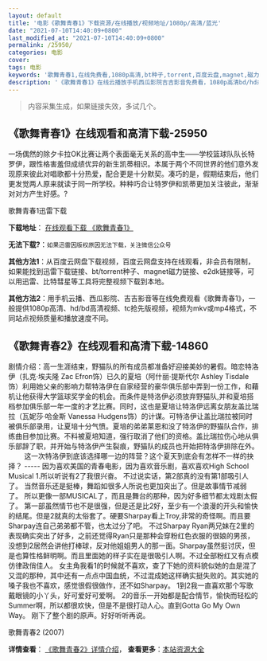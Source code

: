 ```yaml
---
layout: default
title: '电影《歌舞青春1》下载资源/在线播放/视频地址/1080p/高清/蓝光'
date: "2021-07-10T14:40:09+0800"
last_modified_at: "2021-07-10T14:40:09+0800"
permalink: /25950/
categories: 电影
cover:
tags: 电影
keywords: '歌舞青春1,在线免费看,1080p高清,bt种子,torrent,百度云盘,magnet,磁力链,迅雷下载资源'
description: '《歌舞青春1》在线云播放手机西瓜影院吉吉影音免费看，1080p高清bd/hd未删减完整版和tc抢先枪版，mkv/mp4格式，附带bt/torrent种子、magnet/磁力链、百度云盘、网盘资源迅雷下载链接'
---
```


>内容采集生成，如果链接失效，多试几个。


## 《歌舞青春1》在线观看和高清下载-25950

一场偶然的除夕卡拉OK比赛让两个表面毫无关系的高中生&mdash;—学校篮球队队长特罗伊，跟性格害羞但成绩优异的新生凯蒂相识。本属于两个不同世界的他们意外发现原来彼此对唱歌都十分热爱，配合更是十分默契。凑巧的是，假期结束后，他们更发觉两人原来就读于同一所学校。种种巧合让特罗伊和凯蒂更加关注彼此，渐渐对对方产生好感。?


歌舞青春1迅雷下载

**下载地址**： [在线观看下载 《歌舞青春1》](https://www.993dy.com//vod-detail-id-22190.html) 


**无法下载?**：`如果迅雷因版权原因无法下载，关注微信公众号 `

**其他方法1**：从百度云网盘下载视频，百度云网盘支持在线观看，非会员有限制，如果能找到迅雷下载链接、bt/torrent种子、magnet磁力链接、e2dk链接等，可以用迅雷、比特彗星等工具将完整视频下载到本地。

**其他方法2**：用手机云播、西瓜影院、吉吉影音等在线免费观看《歌舞青春1》，一般提供1080p高清、hd/bd高清视频、tc抢先版视频，视频为mkv或mp4格式，不同站点视频质量和播放速度不同。


## 《歌舞青春2》在线观看和高清下载-14860

剧情介绍：高一生涯结束，野猫队的所有成员都准备好迎接美妙的暑假。暗恋特洛伊（扎克·埃夫隆 Zac Efron饰）已久的夏培（阿什丽·提斯代尔 Ashley Tisdale 饰）利用她父亲的影响力帮特洛伊在自家经营的豪华俱乐部中弄到一份工作，和藉机让他获得大学篮球奖学金的机会。而条件是特洛伊必须放弃野猫队,并和夏培搭档参加俱乐部一年一度的才艺比赛。同时，这也是夏培让特洛伊远离女朋友盖比瑞拉（瓦妮莎·哈金斯 Vanessa Hudgens饰）的计谋。可特洛伊让盖比瑞拉被同时被俱乐部录用，让夏培十分气愤。夏培的弟弟莱恩和没了特洛伊的野猫队合作，排练曲目参加比赛。不料被夏培知道，强行取消了他们的资格。盖比瑞拉伤心地从俱乐部辞了职，并开始与特洛伊产生裂痕，野猫队的成员也开始把特洛伊排除在外。  　　这一次特洛伊到底该选择哪一边的阵营？这个夏天到底会有怎样不一样的抉择？ ----- 因为喜欢美国的青春电影，因为喜欢音乐剧，喜欢喜欢High School Musical 1.所以听说有2了我很兴奋。 不过说实话，第2部真的没有第1部吸引人了。 当然音乐还是挺棒，舞蹈如很多人所说也更加突出了。但是故事情节减弱了。 所以更像一部MUSICAL了，而且是舞台的那种，因为好多细节都太戏剧太假了。 第一部虽然情节也不是很强，但是还是比2好，至少有一个浪漫的开头和愉快的结尾。但是2就真的太俗套了。硬要Sharpay看上Troy,非常的奇怪啊。而且要Sharpay连自己弟弟都不管，也太过分了吧。 不过Sharpay Ryan两兄妹在2里的表现确实突出了好多，之前还觉得Ryan只是那种会穿粉红色衣服的很娘的男孩，没想到2居然会讲他打棒球，反对他姐姐男人的那一面。Sharpay虽然挺讨厌，但是也算性格鲜明啊。而且里面她的样子实在是很吸引人啊。不过全部粉红又有点模仿律政俏佳人。 女主角我看1的时候就不喜欢，查了下她的资料貌似她的血是混了又混的那种，其中还有一点点中国血统，不过混成她这样确实挺失败的。其实她的嗓子我也不喜欢，感觉很假很做作，还不如Sharpay。 1到2我一直喜欢那个写歌戴眼镜的小丫头，好可爱好可爱啊。 2的音乐一开始都是配合情节，愉快而轻松的Summer啊，所以都很欢快，但是不是很打动人心。直到Gotta Go My Own Way。 刚下了整个剧的原声。好好听听再说。


歌舞青春2 (2007)

**详情查看**： [《歌舞青春2》详情介绍](/movie/14860/)， **查看更多**：[本站资源大全](/movie/t/all/)

